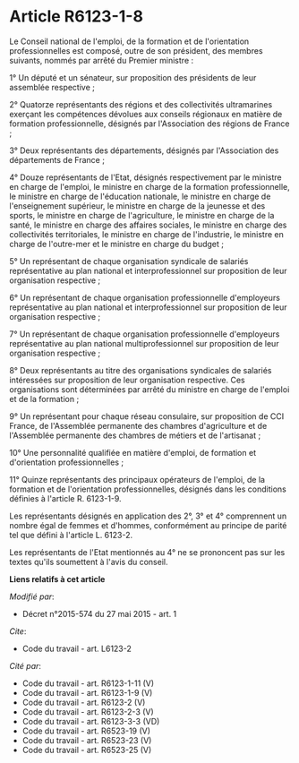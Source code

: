 # Article R6123-1-8

Le Conseil national de l'emploi, de la formation et de l'orientation professionnelles est composé, outre de son président,
des membres suivants, nommés par arrêté du Premier ministre : 

1° Un député et un sénateur, sur proposition des présidents de leur assemblée respective ; 

2° Quatorze représentants des régions et des collectivités ultramarines exerçant les compétences dévolues aux conseils
régionaux en matière de formation professionnelle, désignés par l'Association des régions de France ; 

3° Deux représentants des départements, désignés par l'Association des départements de France ; 

4° Douze représentants de l'Etat, désignés respectivement par le ministre en charge de l'emploi, le ministre en charge de la
formation professionnelle, le ministre en charge de l'éducation nationale, le ministre en charge de l'enseignement supérieur,
le ministre en charge de la jeunesse et des sports, le ministre en charge de l'agriculture, le ministre en charge de la
santé, le ministre en charge des affaires sociales, le ministre en charge des collectivités territoriales, le ministre en
charge de l'industrie, le ministre en charge de l'outre-mer et le ministre en charge du budget ; 

5° Un représentant de chaque organisation syndicale de salariés représentative au plan national et interprofessionnel sur
proposition de leur organisation respective ; 

6° Un représentant de chaque organisation professionnelle d'employeurs représentative au plan national et interprofessionnel
sur proposition de leur organisation respective ; 

7° Un représentant de chaque organisation professionnelle d'employeurs représentative au plan national multiprofessionnel sur
proposition de leur organisation respective ; 

8° Deux représentants au titre des organisations syndicales de salariés intéressées sur proposition de leur organisation
respective. Ces organisations sont déterminées par arrêté du ministre en charge de l'emploi et de la formation ; 

9° Un représentant pour chaque réseau consulaire, sur proposition de CCI France, de l'Assemblée permanente des chambres
d'agriculture et de l'Assemblée permanente des chambres de métiers et de l'artisanat ; 

10° Une personnalité qualifiée en matière d'emploi, de formation et d'orientation professionnelles ; 

11° Quinze représentants des principaux opérateurs de l'emploi, de la formation et de l'orientation professionnelles,
désignés dans les conditions définies à l'article R. 6123-1-9. 

Les représentants désignés en application des 2°, 3° et 4° comprennent un nombre égal de femmes et d'hommes, conformément au
principe de parité tel que défini à l'article L. 6123-2. 

Les représentants de l'Etat mentionnés au 4° ne se prononcent pas sur les textes qu'ils soumettent à l'avis du conseil.

**Liens relatifs à cet article**

_Modifié par_:

  - Décret n°2015-574 du 27 mai 2015 - art. 1

_Cite_:

  - Code du travail - art. L6123-2

_Cité par_:

  - Code du travail - art. R6123-1-11 (V)
  - Code du travail - art. R6123-1-9 (V)
  - Code du travail - art. R6123-2 (V)
  - Code du travail - art. R6123-2-3 (V)
  - Code du travail - art. R6123-3-3 (VD)
  - Code du travail - art. R6523-19 (V)
  - Code du travail - art. R6523-23 (V)
  - Code du travail - art. R6523-25 (V)
